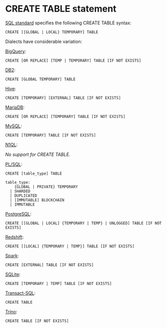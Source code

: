 # CREATE TABLE statement

[SQL standard][] specifies the following CREATE TABLE syntax:

    CREATE [{GLOBAL | LOCAL} TEMPORARY] TABLE

Dialects have considerable variation:

[BigQuery][]:

    CREATE [OR REPLACE] [TEMP | TEMPORARY] TABLE [IF NOT EXISTS]

[DB2][]:

    CREATE [GLOBAL TEMPORARY] TABLE

[Hive][]:

    CREATE [TEMPORARY] [EXTERNAL] TABLE [IF NOT EXISTS]

[MariaDB][]:

    CREATE [OR REPLACE] [TEMPORARY] TABLE [IF NOT EXISTS]

[MySQL][]:

    CREATE [TEMPORARY] TABLE [IF NOT EXISTS]

[N1QL][]:

_No support for CREATE TABLE._

[PL/SQL][]:

    CREATE [table_type] TABLE

    table_type:
        {GLOBAL | PRIVATE} TEMPORARY
      | SHARDED
      | DUPLICATED
      | [IMMUTABLE] BLOCKCHAIN
      | IMMUTABLE

[PostgreSQL][]:

    CREATE [[GLOBAL | LOCAL] {TEMPORARY | TEMP} | UNLOGGED] TABLE [IF NOT EXISTS]

[Redshift][]:

    CREATE [[LOCAL] {TEMPORARY | TEMP}] TABLE [IF NOT EXISTS]

[Spark][]:

    CREATE [EXTERNAL] TABLE [IF NOT EXISTS]

[SQLite][]:

    CREATE [TEMPORARY | TEMP] TABLE [IF NOT EXISTS]

[Transact-SQL][]:

    CREATE TABLE

[Trino][]:

    CREATE TABLE [IF NOT EXISTS]

[sql standard]: https://jakewheat.github.io/sql-overview/sql-2008-foundation-grammar.html#_11_3_table_definition
[bigquery]: https://cloud.google.com/bigquery/docs/reference/standard-sql/data-definition-language#create_table_statement
[db2]: https://www.ibm.com/docs/en/db2/9.7?topic=statements-create-table
[hive]: https://cwiki.apache.org/confluence/display/Hive/LanguageManual+DDL#LanguageManualDDL-CreateTableCreate/Drop/TruncateTable
[mariadb]: https://mariadb.com/kb/en/create-table/
[mysql]: https://dev.mysql.com/doc/refman/8.0/en/create-table.html
[n1ql]: https://docs.couchbase.com/server/current/n1ql/n1ql-language-reference/createscope.html
[pl/sql]: https://docs.oracle.com/en/database/oracle/oracle-database/19/sqlrf/CREATE-TABLE.html
[postgresql]: https://www.postgresql.org/docs/current/sql-createtable.html
[redshift]: https://docs.aws.amazon.com/redshift/latest/dg/r_CREATE_TABLE_NEW.html
[spark]: https://spark.apache.org/docs/latest/sql-ref-syntax-ddl-create-table.html
[sqlite]: https://www.sqlite.org/lang_createtable.html
[transact-sql]: https://docs.microsoft.com/en-us/sql/t-sql/statements/create-table-transact-sql?view=sql-server-ver15
[trino]: https://trino.io/docs/current/sql/create-table.html
